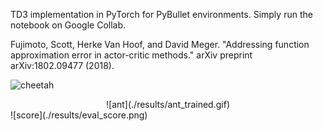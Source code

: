  TD3 implementation in PyTorch for PyBullet environments. 
 Simply run the notebook on Google Collab.

Fujimoto, Scott, Herke Van Hoof, and David Meger. "Addressing function approximation error in actor-critic methods." arXiv preprint arXiv:1802.09477 (2018).

![cheetah](./results/cheetah_training.gif)
<div align="center">
![ant](./results/ant_trained.gif)
 </div>
![score](./results/eval_score.png)


